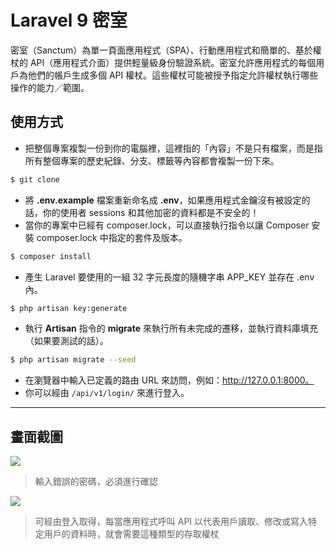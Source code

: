 # Laravel 9 密室

密室（Sanctum）為單一頁面應用程式（SPA）、行動應用程式和簡單的、基於權杖的 API（應用程式介面）提供輕量級身份驗證系統。密室允許應用程式的每個用戶為他們的帳戶生成多個 API 權杖。這些權杖可能被授予指定允許權杖執行哪些操作的能力／範圍。

## 使用方式
- 把整個專案複製一份到你的電腦裡，這裡指的「內容」不是只有檔案，而是指所有整個專案的歷史紀錄、分支、標籤等內容都會複製一份下來。
```sh
$ git clone
```
- 將 __.env.example__ 檔案重新命名成 __.env__，如果應用程式金鑰沒有被設定的話，你的使用者 sessions 和其他加密的資料都是不安全的！
- 當你的專案中已經有 composer.lock，可以直接執行指令以讓 Composer 安裝 composer.lock 中指定的套件及版本。
```sh
$ composer install
```
- 產⽣ Laravel 要使用的一組 32 字元長度的隨機字串 APP_KEY 並存在 .env 內。
```sh
$ php artisan key:generate
```
- 執行 __Artisan__ 指令的 __migrate__ 來執行所有未完成的遷移，並執行資料庫填充（如果要測試的話）。
```sh
$ php artisan migrate --seed
```
- 在瀏覽器中輸入已定義的路由 URL 來訪問，例如：http://127.0.0.1:8000。
- 你可以經由 `/api/v1/login/` 來進行登入。

----

## 畫面截圖
![](https://i.imgur.com/tAy3Pxs.png)
> 輸入錯誤的密碼，必須進行確認

![](https://i.imgur.com/UVvxc7P.png)
> 可經由登入取得，每當應用程式呼叫 API 以代表用戶讀取、修改或寫入特定用戶的資料時，就會需要這種類型的存取權杖